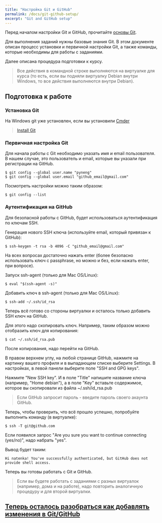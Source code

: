 ```yaml
---
title: "Настройка Git и GitHub"
permalink: /docs/git-github-setup/
excerpt: "Git and GitHub setup"
---
```


Перед началом настройки Git и GitHub, прочитайте [основы Git](https://pyneng.github.io/docs/git-basics/).

Для выполнения заданий нужны базовые знания Git.
В этом документе описан процесс установки и первичной настройки Git, а также команды, которые необходимы для работы с заданиями.

Далее описана процедура подготовки к курсу.

> Все действия в командной строке выполняются на виртуалке для курса (то есть, если вы подняли виртуалку Debian внутри Windows, то все действия выполняются внутри Debian).

## Подготовка к работе

### Установка Git

На Windows git уже установлен, если вы установили [Cmder](https://pyneng.github.io/docs/pynengwindows/)

> [Install Git](https://github.com/git-guides/install-git)

### Первичная настройка Git

Для начала работы с Git необходимо указать имя и email пользователя.
В нашем случае, это пользователь и email, которые вы указали при регистрации на GitHub.

```
$ git config --global user.name "pyneng"
$ git config --global user.email "github_email@gmail.com"
```

Посмотреть настройки можно таким образом:
```
$ git config --list
```

### Аутентификация на GitHub

Для безопасной работы с GitHub, будет использоваться аутентификация по ключам SSH.

Генерация нового SSH ключа (используйте email, который привязан к GitHub):
```
$ ssh-keygen -t rsa -b 4096 -C "github_email@gmail.com"
```

На всех вопросах достаточно нажать enter (более безопасно использовать ключ с passphrase, но можно и без, если нажать enter, при вопросе).


Запуск ssh-agent (только для Mac OS/Linux):
```
$ eval "$(ssh-agent -s)"
```

Добавить ключ в ssh-agent (только для Mac OS/Linux):
```
$ ssh-add ~/.ssh/id_rsa
```

Теперь всё готово со стороны виртуалки и осталось только добавить SSH ключ на GitHub.

Для этого надо скопировать ключ.
Например, таким образом можно отобразить ключ для копирования:
```
$ cat ~/.ssh/id_rsa.pub
```

После копирования, надо перейти на GitHub.

В правом верхнем углу, на любой странице GitHub, нажмите на картинку вашего профиля и в выпадающем списке выберите Settings.
В настройках, в левой панели выберите поле "SSH and GPG keys".

Нажмите "New SSH key".
И в поле "Title" напишите название ключа (например, "Home debian"), а в поле "Key" вставьте содержимое, которое вы скопировали из файла ~/.ssh/id_rsa.pub

> Если GitHub запросит пароль - введите пароль своего акаунта GitHub.


Теперь, чтобы проверить, что всё прошло успешно, попробуйте выполнить команду (в виртуалке):
```
$ ssh -T git@github.com
```

Если появился запрос "Are you sure you want to continue connecting (yes/no)", надо набрать "yes".

Вывод будет таким:
```
Hi natenka! You've successfully authenticated, but GitHub does not provide shell access.
```

Теперь вы готовы работать с Git и GitHub.

> Если вы будете работать с заданиями с разных виртуалок (например, дома и на работе), надо повторить аналогичную процедуру и для второй виртуалки.

## [Теперь осталось разобраться как добавлять изменения в Git/GitHub](https://pyneng.github.io/docs/git-github/)
